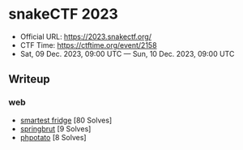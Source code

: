 # snakeCTF 2023

- Official URL: <https://2023.snakectf.org/>
- CTF Time: <https://ctftime.org/event/2158>
- Sat, 09 Dec. 2023, 09:00 UTC — Sun, 10 Dec. 2023, 09:00 UTC

## Writeup

### web

- [smartest fridge](web/smartest_fridge/index.md) [80 Solves]
- [springbrut](web/springbrut/index.md) [9 Solves]
- [phpotato](web/phpotato/index.md) [8 Solves]

